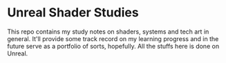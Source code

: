 # Unreal Shader Studies

This repo contains my study notes on shaders, systems and tech art in general. It'll provide some track record on my
learning progress and in the future serve as a portfolio of sorts, hopefully. All the stuffs here is done on Unreal.
